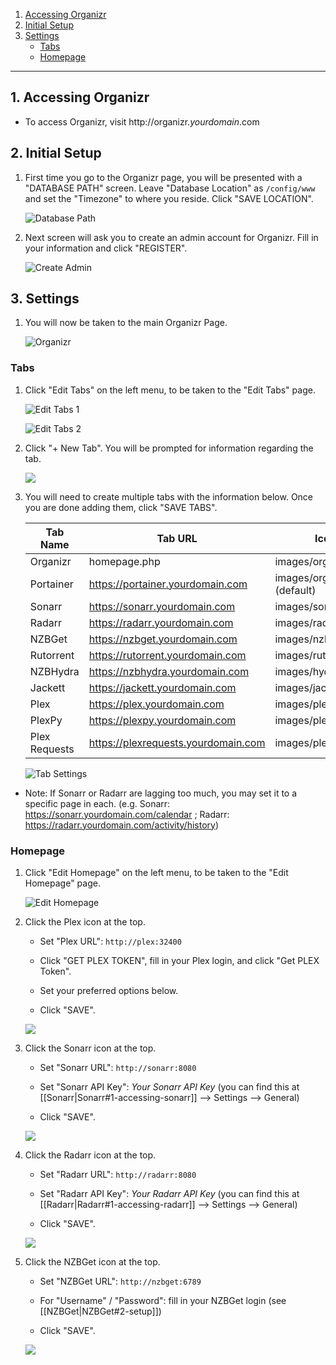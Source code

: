<!-- TOC depthFrom:1 depthTo:6 withLinks:1 updateOnSave:0 orderedList:1 -->

1. [Accessing Organizr](#1-accessing-organizr)
2. [Initial Setup](#2-initial-setup)
3. [Settings](#3-settings)
	- [Tabs](#tabs)
	- [Homepage](#homepage)

<!-- /TOC -->
---

## 1. Accessing Organizr

- To access Organizr, visit http://organizr._yourdomain_.com

## 2. Initial Setup

1. First time you go to the Organizr page, you will be presented with a "DATABASE PATH" screen. Leave "Database Location" as `/config/www` and set the "Timezone" to where you reside. Click "SAVE LOCATION".

    ![Database Path](https://i.imgur.com/6LaFMFW.png)

1. Next screen will ask you to create an admin account for Organizr. Fill in your information and click "REGISTER".

    ![Create Admin](https://i.imgur.com/O20Swhy.png)


## 3. Settings

1. You will now be taken to the main Organizr Page.

    ![Organizr](https://i.imgur.com/94QoAcd.png)

### Tabs

1. Click "Edit Tabs" on the left menu, to be taken to the "Edit Tabs" page.

    ![Edit Tabs 1](https://i.imgur.com/f8ozDau.png)

    ![Edit Tabs 2](https://i.imgur.com/ZR5p6WF.png)

1. Click "+ New Tab". You will be prompted for information regarding the tab.

    ![](https://i.imgur.com/mSPEngl.png)

1. You will need to create multiple tabs with the information below. Once you are done adding them, click "SAVE TABS".

    | Tab Name      | Tab URL                             | Icon URL                      | Active | User | Guest | No iFrame | Default |
    | ------------- | ----------------------------------- | ----------------------------- |:------:|:----:|:-----:|:---------:|:-------:|
    | Organizr      | homepage.php                        | images/organizr_logo.png      |   Y    |  Y   |   N   |     N     |    Y    |
    | Portainer     | https://portainer.yourdomain.com    | images/organizr.png (default) |   Y    |  Y   |   N   |     N     |    N    |
    | Sonarr        | https://sonarr.yourdomain.com       | images/sonarr.png             |   Y    |  Y   |   N   |     N     |    N    |
    | Radarr        | https://radarr.yourdomain.com       | images/radarr.png             |   Y    |  Y   |   N   |     N     |    N    |
    | NZBGet        | https://nzbget.yourdomain.com       | images/nzbget.png             |   Y    |  Y   |   N   |     N     |    N    |
    | Rutorrent     | https://rutorrent.yourdomain.com    | images/rutorrent.png          |   Y    |  Y   |   N   |     N     |    N    |
    | NZBHydra      | https://nzbhydra.yourdomain.com     | images/hydra.png              |   Y    |  Y   |   N   |     N     |    N    |
    | Jackett       | https://jackett.yourdomain.com      | images/jackett.png            |   Y    |  Y   |   N   |     N     |    N    |
    | Plex          | https://plex.yourdomain.com         | images/plex.png               |   Y    |  Y   |   N   |     N     |    N    |
    | PlexPy        | https://plexpy.yourdomain.com       | images/plexpy.png             |   Y    |  Y   |   N   |     N     |    N    |
    | Plex Requests | https://plexrequests.yourdomain.com | images/plexrequests.png       |   Y    |  Y   |   N   |     N     |    N    |


    ![Tab Settings](https://i.imgur.com/UgVZrAN.png)


  - Note: If Sonarr or Radarr are lagging too much, you may set it to a specific page in each. (e.g. Sonarr: https://sonarr.yourdomain.com/calendar ; Radarr: https://radarr.yourdomain.com/activity/history)


### Homepage

1. Click "Edit Homepage" on the left menu, to be taken to the "Edit Homepage" page.

    ![Edit Homepage](https://i.imgur.com/Ed0Ir4X.png)

1. Click the Plex icon at the top.

    - Set "Plex URL": `http://plex:32400`

    - Click "GET PLEX TOKEN", fill in your Plex login, and click "Get PLEX Token".

    - Set your preferred options below.

    - Click "SAVE".

    ![  ](https://i.imgur.com/v6EdCLt.png)

1. Click the Sonarr icon at the top.

    - Set "Sonarr URL": `http://sonarr:8080`

    - Set "Sonarr API Key": _Your Sonarr API Key_ (you can find this at [[Sonarr|Sonarr#1-accessing-sonarr]] --> Settings --> General)

    - Click "SAVE".

    ![  ](https://i.imgur.com/CFUtiTz.png)

1. Click the Radarr icon at the top.

    - Set "Radarr URL": `http://radarr:8080`

    - Set "Radarr API Key": _Your Radarr API Key_ (you can find this at [[Radarr|Radarr#1-accessing-radarr]] --> Settings --> General)

    - Click "SAVE".

    ![  ](https://i.imgur.com/5huf18e.png)

1. Click the NZBGet icon at the top.

    - Set "NZBGet URL": `http://nzbget:6789`

    - For "Username" / "Password": fill in your NZBGet login (see [[NZBGet|NZBGet#2-setup]])

    - Click "SAVE".

    ![  ](https://i.imgur.com/57PkVbv.png)
